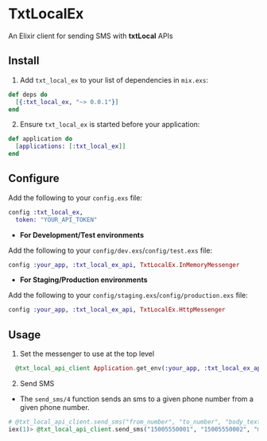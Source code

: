 # TxtLocalEx

An Elixir client for sending SMS with **txtLocal** APIs

## Install

1. Add `txt_local_ex` to your list of dependencies in `mix.exs`:

  ```elixir
  def deps do
    [{:txt_local_ex, "~> 0.0.1"}]
  end
  ```

2. Ensure `txt_local_ex` is started before your application:

  ```elixir
  def application do
    [applications: [:txt_local_ex]]
  end
  ```


## Configure

Add the following to your `config.exs` file:

```elixir
config :txt_local_ex,
  token: "YOUR_API_TOKEN"
```

* **For Development/Test environments**

Add the following to your `config/dev.exs`/`config/test.exs` file:

```elixir
config :your_app, :txt_local_ex_api, TxtLocalEx.InMemoryMessenger
```

* **For Staging/Production environments**

Add the following to your `config/staging.exs`/`config/production.exs` file:

```elixir
config :your_app, :txt_local_ex_api, TxtLocalEx.HttpMessenger
```

## Usage

1. Set the messenger to use at the top level
```elixir
  @txt_local_api_client Application.get_env(:your_app, :txt_local_ex_api)
```

2. Send SMS
  * The `send_sms/4` function sends an sms to a given phone number from a given phone number.

  ```elixir
 # @txt_local_api_client.send_sms("from_number", "to_number", "body_text")
 iex(1)> @txt_local_api_client.send_sms("15005550001", "15005550002", "message text")
```
